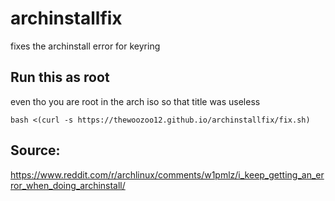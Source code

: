 # archinstallfix
fixes the archinstall error for keyring
## Run this as root
even tho you are root in the arch iso so that title was useless
``` 
bash <(curl -s https://thewoozoo12.github.io/archinstallfix/fix.sh)
```
## Source:
https://www.reddit.com/r/archlinux/comments/w1pmlz/i_keep_getting_an_error_when_doing_archinstall/
